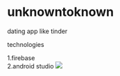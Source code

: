 # unknowntoknown
dating app like tinder
<p>technologies</p>
1.firebase<br>
2.android studio
<img src="![WhatsApp Image 2020-08-22 at 4 30 30 PM (1)](https://user-images.githubusercontent.com/46227372/90954837-ace26680-e495-11ea-8164-592595a139f6.jpeg)"></img>
